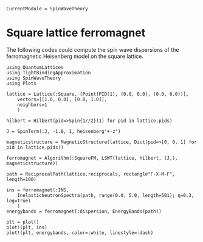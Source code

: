 ```@meta
CurrentModule = SpinWaveTheory
```

# Square lattice ferromagnet

The following codes could compute the spin wave dispersions of the ferromagnetic Heisenberg model on the square lattice.

```@example FM
using QuantumLattices
using TightBindingApproximation
using SpinWaveTheory
using Plots

lattice = Lattice(:Square, [Point(PID(1), (0.0, 0.0), (0.0, 0.0))],
    vectors=[[1.0, 0.0], [0.0, 1.0]],
    neighbors=1
    )

hilbert = Hilbert(pid=>Spin{1//2}(1) for pid in lattice.pids)

J = SpinTerm(:J, -1.0, 1, heisenberg"+-z")

magneticstructure = MagneticStructure(lattice, Dict(pid=>[0, 0, 1] for pid in lattice.pids))

ferromagnet = Algorithm(:SquareFM, LSWT(lattice, hilbert, (J,), magneticstructure))

path = ReciprocalPath(lattice.reciprocals, rectangle"Γ-X-M-Γ", length=100)

ins = ferromagnet(:INS,
    InelasticNeutronSpectra(path, range(0.0, 5.0, length=501); η=0.3, log=true)
    )
energybands = ferromagnet(:dispersion, EnergyBands(path))

plt = plot()
plot!(plt, ins)
plot!(plt, energybands, color=:white, linestyle=:dash)
```
